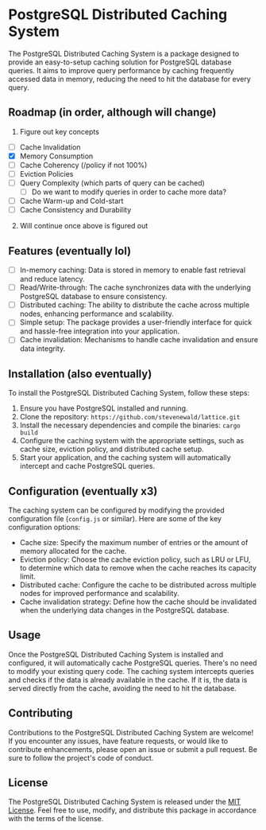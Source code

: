 # PostgreSQL Distributed Caching System

The PostgreSQL Distributed Caching System is a package designed to provide an easy-to-setup caching solution for PostgreSQL database queries. It aims to improve query performance by caching frequently accessed data in memory, reducing the need to hit the database for every query.

## Roadmap (in order, although will change)
1. Figure out key concepts
  - [ ] Cache Invalidation
  - [x] Memory Consumption
  - [ ] Cache Coherency (/policy if not 100%)
  - [ ] Eviction Policies
  - [ ] Query Complexity (which parts of query can be cached)
      - [ ] Do we want to modify queries in order to cache more data?
  - [ ] Cache Warm-up and Cold-start
  - [ ] Cache Consistency and Durability
2. Will continue once above is figured out

## Features (eventually lol)

- [ ] In-memory caching: Data is stored in memory to enable fast retrieval and reduce latency.
- [ ] Read/Write-through: The cache synchronizes data with the underlying PostgreSQL database to ensure consistency.
- [ ] Distributed caching: The ability to distribute the cache across multiple nodes, enhancing performance and scalability.
- [ ] Simple setup: The package provides a user-friendly interface for quick and hassle-free integration into your application.
- [ ] Cache invalidation: Mechanisms to handle cache invalidation and ensure data integrity.

## Installation (also eventually)

To install the PostgreSQL Distributed Caching System, follow these steps:

1. Ensure you have PostgreSQL installed and running.
2. Clone the repository: `https://github.com/stevenewald/lattice.git`
3. Install the necessary dependencies and compile the binaries: `cargo build`
4. Configure the caching system with the appropriate settings, such as cache size, eviction policy, and distributed cache setup.
5. Start your application, and the caching system will automatically intercept and cache PostgreSQL queries.

## Configuration (eventually x3)

The caching system can be configured by modifying the provided configuration file (`config.js` or similar). Here are some of the key configuration options:

- Cache size: Specify the maximum number of entries or the amount of memory allocated for the cache.
- Eviction policy: Choose the cache eviction policy, such as LRU or LFU, to determine which data to remove when the cache reaches its capacity limit.
- Distributed cache: Configure the cache to be distributed across multiple nodes for improved performance and scalability.
- Cache invalidation strategy: Define how the cache should be invalidated when the underlying data changes in the PostgreSQL database.

## Usage

Once the PostgreSQL Distributed Caching System is installed and configured, it will automatically cache PostgreSQL queries. There's no need to modify your existing query code. The caching system intercepts queries and checks if the data is already available in the cache. If it is, the data is served directly from the cache, avoiding the need to hit the database.

## Contributing

Contributions to the PostgreSQL Distributed Caching System are welcome! If you encounter any issues, have feature requests, or would like to contribute enhancements, please open an issue or submit a pull request. Be sure to follow the project's code of conduct.

## License

The PostgreSQL Distributed Caching System is released under the [MIT License](LICENSE). Feel free to use, modify, and distribute this package in accordance with the terms of the license.

